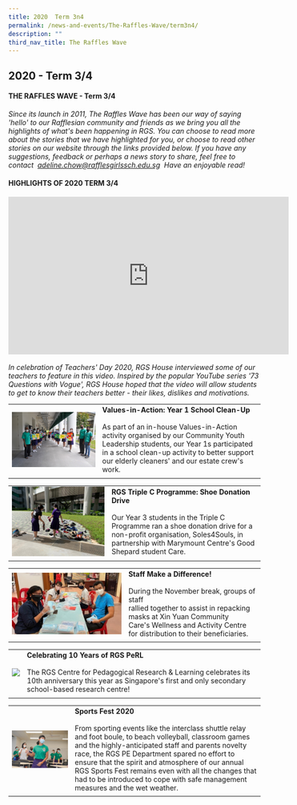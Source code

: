 ```yaml
---
title: 2020  Term 3n4
permalink: /news-and-events/The-Raffles-Wave/term3n4/
description: ""
third_nav_title: The Raffles Wave
---
```

## 2020 - Term 3/4

#### THE RAFFLES WAVE - Term 3/4

_Since its launch in 2011, The Raffles Wave has been our way of saying 'hello' to our Rafflesian community and friends as we bring you all the highlights of what's been happening in RGS. You can choose to read more about the stories that we have highlighted for you, or choose to read other stories on our website through the links provided below. If you have any suggestions, feedback or perhaps a news story to share, feel free to contact  [adeline.chow@rafflesgirlssch.edu.sg](mailto:adeline.chow@rafflesgirlssch.edu.sg)  Have an enjoyable read!_

#### HIGHLIGHTS OF 2020 TERM 3/4

<iframe width="560" height="315" src="https://www.youtube.com/embed/fjA6bN-t10c" title="73 Questions with House" frameborder="0" allow="accelerometer; autoplay; clipboard-write; encrypted-media; gyroscope; picture-in-picture; web-share" allowfullscreen></iframe>

_In celebration of Teachers' Day 2020, RGS House interviewed some of our teachers to feature in this video. Inspired by the popular YouTube series '73 Questions with Vogue', RGS House hoped that the video will allow students to get to know their teachers better - their likes, dislikes and motivations._

|   |   |
|:-:|---|
| <img src="/images/DSC_0084.jpg" style="width:100%" align=left>  | **Values-in-Action: Year 1 School Clean-Up**<br><br>As part of an in-house Values-in-Action activity organised by our Community Youth Leadership students, our Year 1s participated in a school clean-up activity to better support our elderly cleaners' and our estate crew's work.  |
|   |   |

|   |   |
|:-:|---|
| <img src="/images/triplec.jpeg" style="width:1100%" align=left>  | **RGS Triple C Programme: Shoe Donation Drive**<br><br>Our Year 3 students in the Triple C Programme ran a shoe donation drive for a non-profit organisation, Soles4Souls, in partnership with Marymount Centre's Good Shepard student Care.  |
|   |   |

|   |   |
|:-:|---|
| <img src="/images/staff.jpg" style="width:100%" align=left>  | **Staff Make a Difference!**<br><br>During the November break, groups of staff <br>rallied together to assist in repacking<br> masks at Xin Yuan Community<br> Care's Wellness and Activity Centre for distribution to their beneficiaries.  |
|   |   |

|   |   |
|:-:|---|
| <img src="/images/DSC_0004.jpg" style="width:100%" align=left>  | **Celebrating 10 Years of RGS PeRL**<br><br>The RGS Centre for Pedagogical Research & Learning celebrates its 10th anniversary this year as Singapore's first and only secondary school-based research centre!  |
|   |   |

|   |   |
|:-:|---|
| <img src="/images/sports.jpg" style="width:100%" align=left>  | **Sports Fest 2020**<br><br>From sporting events like the interclass shuttle relay and foot boule, to beach volleyball, classroom games and the highly-anticipated staff and parents novelty race, the RGS PE Department spared no effort to ensure that the spirit and atmosphere of our annual RGS Sports Fest remains even with all the changes that had to be introduced to cope with safe management measures and the wet weather.  |
|   |   |